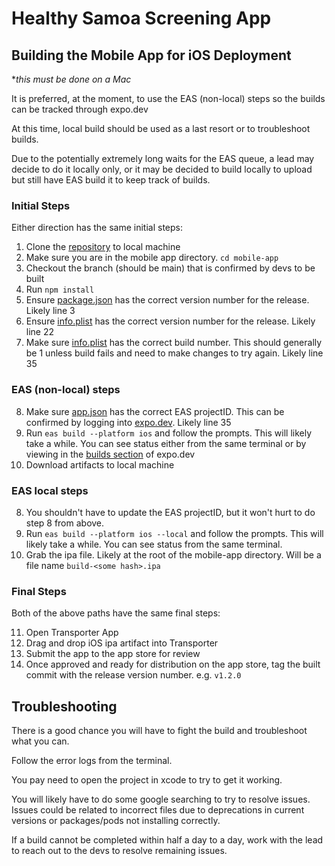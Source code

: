 # Healthy Samoa Screening App

## Building the Mobile App for iOS Deployment
**this must be done on a Mac*

It is preferred, at the moment, to use the EAS (non-local) steps so the builds can be tracked through expo.dev

At this time, local build should be used as a last resort or to troubleshoot builds.

Due to the potentially extremely long waits for the EAS queue, a lead may decide to do it locally only, or it may be decided to build locally to upload but still have EAS build it to keep track of builds.

### Initial Steps
Either direction has the same initial steps:
1. Clone the [repository](https://github.com/Colbyg13/Screening-App) to local machine
2. Make sure you are in the mobile app directory. `cd mobile-app`
3. Checkout the branch (should be main) that is confirmed by devs to be built
4. Run `npm install`
5. Ensure [package.json](./package.json) has the correct version number for the release. Likely line 3
6. Ensure [info.plist](./ios/HealthySamoaScreeningApp/Info.plist) has the correct version number for the release. Likely line 22
7. Make sure [info.plist](./ios/HealthySamoaScreeningApp/Info.plist) has the correct build number. This should generally be 1 unless build fails and need to make changes to try again. Likely line 35

### EAS (non-local) steps
8. Make sure [app.json](./app.json) has the correct EAS projectID. This can be confirmed by logging into [expo.dev](https://expo.dev/accounts/uvu_wms/projects/healthy-samoa). Likely line 35
9. Run `eas build --platform ios` and follow the prompts. This will likely take a while. You can see status either from the same terminal or by viewing in the [builds section](https://expo.dev/accounts/uvu_wms/projects/healthy-samoa/builds) of expo.dev
10. Download artifacts to local machine

### EAS local steps
8. You shouldn't have to update the EAS projectID, but it won't hurt to do step 8 from above.
9. Run `eas build --platform ios --local` and follow the prompts. This will likely take a while. You can see status from the same terminal.
10. Grab the ipa file. Likely at the root of the mobile-app directory. Will be a file name `build-<some hash>.ipa`

### Final Steps
Both of the above paths have the same final steps:

11. Open Transporter App
12. Drag and drop iOS ipa artifact into Transporter
13. Submit the app to the app store for review
14. Once approved and ready for distribution on the app store, tag the built commit with the release version number. e.g. `v1.2.0`

## Troubleshooting
There is a good chance you will have to fight the build and troubleshoot what you can.

Follow the error logs from the terminal.

You pay need to open the project in xcode to try to get it working.

You will likely have to do some google searching to try to resolve issues. Issues could be related to incorrect files due to deprecations in current versions or packages/pods not installing correctly.

If a build cannot be completed within half a day to a day, work with the lead to reach out to the devs to resolve remaining issues.